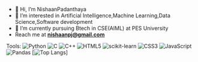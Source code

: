 - 👋 Hi, I’m NishaanPadanthaya
- 👀 I’m interested in Artificial Intelligence,Machine Learning,Data Science,Software development
- 🌱 I’m currently pursuing Btech in CSE(AIML) at PES University
- Reach me at **nishaanpj@gmail.com**
  
Tools:
![Python](https://img.shields.io/badge/python-3670A0?style=for-the-badge&logo=python&logoColor=ffdd54)
![C](https://img.shields.io/badge/c-%2300599C.svg?style=for-the-badge&logo=c&logoColor=white)
![C++](https://img.shields.io/badge/c++-%2300599C.svg?style=for-the-badge&logo=c%2B%2B&logoColor=white)
![HTML5](https://img.shields.io/badge/html5-%23E34F26.svg?style=for-the-badge&logo=html5&logoColor=white)
![scikit-learn](https://img.shields.io/badge/scikit--learn-%23F7931E.svg?style=for-the-badge&logo=scikit-learn&logoColor=white)
![CSS3](https://img.shields.io/badge/css3-%231572B6.svg?style=for-the-badge&logo=css3&logoColor=white)
![JavaScript](https://img.shields.io/badge/javascript-%23323330.svg?style=for-the-badge&logo=javascript&logoColor=%23F7DF1E)
![Pandas](https://img.shields.io/badge/pandas-%23150458.svg?style=for-the-badge&logo=pandas&logoColor=white)
[![Top Langs](https://github-readme-stats.vercel.app/api/top-langs/?username=NishaanPadanthaya&layout=donut)]
<!---
NishaanPadanthaya/NishaanPadanthaya is a ✨ special ✨ repository because its `README.md` (this file) appears on your GitHub profile.
You can click the Preview link to take a look at your changes.
--->
